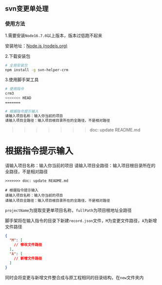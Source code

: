 ## svn变更单处理

### 使用方法
1.需要安装`Node16.7.0`以上版本，版本过低跑不起来

安装地址：[Node.js (nodejs.org)](https://nodejs.org/zh-cn/)

2.下载安装包

```bash
# 全局安装包
npm install -g svn-helper-crm
```

3.使用脚手架工具

```bash
# 使用指令
crm3
<<<<<<< HEAD
=======

# 根据指令提示输入
请输入项目名称：输入你当前的项目
请输入项目全路径：输入项目根目录所在的全路径，不是相对路径
```
>>>>>>> doc: update README.md

# 根据指令提示输入
请输入项目名称：输入你当前的项目
请输入项目全路径：输入项目根目录所在的全路径，不是相对路径
```
>>>>>>> doc: update README.md

# 根据指令提示输入
请输入项目名称：输入你当前的项目
请输入项目全路径：输入项目根目录所在的全路径，不是相对路径
```

`projectName`为提取变更单项目名称，`fullPath`为项目根地址全路径

脚手架将在输入指令的目录下新建`record.json`文件，`M`为变更文件路径，`A`为新增文件路径

```json
{
  "M": [
    // 修改文件路径
  ],
  "A": [
    // 新增文件路径
  ]
}
```

同时会将变更与新增文件整合成与原工程相同的目录结构，在`new`文件夹内

